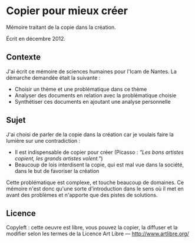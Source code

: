 # Copier pour mieux créer

Mémoire traitant de la copie dans la création.

Écrit en décembre 2012.

## Contexte

J'ai écrit ce mémoire de sciences humaines pour l'Icam de Nantes.
La démarche demandée était la suivante :

* Choisir un thème et une problématique dans ce thème
* Analyser des documents en relation avec la problématique choisie
* Synthétiser ces documents en ajoutant une analyse personnelle

## Sujet

J'ai choisi de parler de la copie dans la création car je voulais faire la lumière sur une contradiction :

* Il est indispensable de copier pour créer (Picasso : *"Les bons artistes copient, les grands artistes volent."*)
* Beaucoup de lois interdisent la copie, qui est mal vue dans la société, dans le but de favoriser la création

Cette problématique est complexe, et touche beaucoup de domaines.
Ce mémoire n'est donc qu'une sorte d'introduction dans le sens où il met en avant des problèmes et n'apporte que des pistes de solutions.

## Licence

Copyleft : cette oeuvre est libre, vous pouvez la copier, la diffuser et la modifier selon les termes de la Licence Art Libre — http://www.artlibre.org/